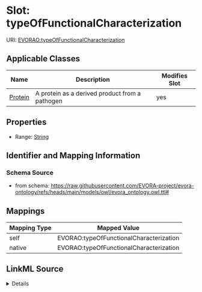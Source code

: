 

# Slot: typeOfFunctionalCharacterization



URI: [EVORAO:typeOfFunctionalCharacterization](https://raw.githubusercontent.com/EVORA-project/evora-ontology/refs/heads/main/models/owl/evora_ontology.owl.ttl#typeOfFunctionalCharacterization)



<!-- no inheritance hierarchy -->





## Applicable Classes

| Name | Description | Modifies Slot |
| --- | --- | --- |
| [Protein](Protein.md) | A protein as a derived product from a pathogen |  yes  |







## Properties

* Range: [String](String.md)





## Identifier and Mapping Information







### Schema Source


* from schema: https://raw.githubusercontent.com/EVORA-project/evora-ontology/refs/heads/main/models/owl/evora_ontology.owl.ttl#




## Mappings

| Mapping Type | Mapped Value |
| ---  | ---  |
| self | EVORAO:typeOfFunctionalCharacterization |
| native | EVORAO:typeOfFunctionalCharacterization |




## LinkML Source

<details>
```yaml
name: typeOfFunctionalCharacterization
from_schema: https://raw.githubusercontent.com/EVORA-project/evora-ontology/refs/heads/main/models/owl/evora_ontology.owl.ttl#
rank: 1000
alias: typeOfFunctionalCharacterization
domain_of:
- Protein
range: string
equals_string_in:
- Enzymatic
- Antigenic

```
</details>